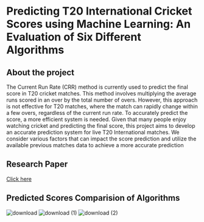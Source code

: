 # Predicting T20 International Cricket Scores using Machine Learning: An Evaluation of Six Different Algorithms

## About the project

The Current Run Rate (CRR) method is currently used to predict the final score in T20 cricket matches.
This method involves multiplying the average runs scored in an over by the total number of overs. However, this approach is not
effective for T20 matches, where the match can rapidly change within a few overs, regardless of the current run rate. To accurately
predict the score, a more efficient system is needed. Given that many people enjoy watching cricket and predicting the final score,
this project aims to develop an accurate prediction system for live T20 International matches. We consider various
factors that can impact the score prediction and utilize the available previous matches data to achieve a more accurate prediction

## Research Paper

[Click here](https://drive.google.com/file/d/1j8S93xEeD5j1QwJusLCAo-guhVVNG3DY/view?usp=sharing)

## Predicted Scores Comparision of Algorithms

![download](https://github.com/razhakhan/Predicting-T20-Cricket-Scores-using-Machine-Learning-An-Evaluation-of-Six-Different-Algorithms/assets/65012840/ee8a4fb1-6a1a-47dd-a50b-b3fbc3e72726)
![download (1)](https://github.com/razhakhan/Predicting-T20-Cricket-Scores-using-Machine-Learning-An-Evaluation-of-Six-Different-Algorithms/assets/65012840/db5965ee-5aba-429e-a64a-8e17f94578df)
![download (2)](https://github.com/razhakhan/Predicting-T20-Cricket-Scores-using-Machine-Learning-An-Evaluation-of-Six-Different-Algorithms/assets/65012840/9b189f7f-8937-48d2-b4ce-69ecd2120a1f)

